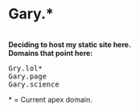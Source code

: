 # Gary.*
<br>
<b>Deciding to host my static site here.</b>
<br>
<b>Domains that point here:</b>
<br>
<pre>
Gry.lol*
Gary.page
Gary.science
</pre>
* = Current apex domain.
